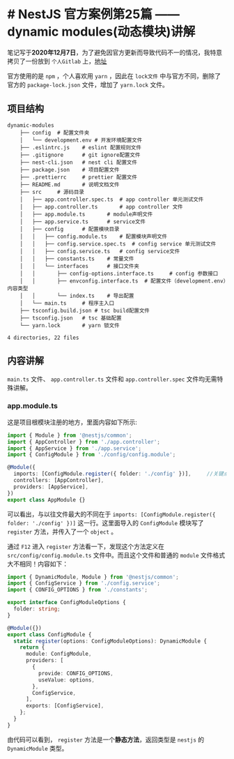 # # NestJS 官方案例第25篇 —— dynamic modules(动态模块)讲解

笔记写于**2020年12月7日**，为了避免因官方更新而导致代码不一的情况，我特意拷贝了一份放到 `个人Gitlab` 上，[地址](https://git.virtualbing.cn/nestjs-official-demo/dynamic-modules)

官方使用的是 `npm` ，个人喜欢用 `yarn` ，因此在 `lock文件` 中与官方不同，删除了官方的 `package-lock.json` 文件，增加了 `yarn.lock` 文件。

## 项目结构

``` shell
dynamic-modules
    ├── config  # 配置文件夹
    │   └── development.env # 开发环境配置文件
    ├── .eslintrc.js    # eslint 配置规则文件
    ├── .gitignore      # git ignore配置文件
    ├── nest-cli.json   # nest cli 配置文件
    ├── package.json    # 项目配置文件
    ├── .prettierrc     # prettier 配置文件
    ├── README.md       # 说明文档文件
    ├── src     # 源码目录
    │   ├── app.controller.spec.ts  # app controller 单元测试文件
    │   ├── app.controller.ts       # app controller 文件
    │   ├── app.module.ts       # module声明文件
    │   ├── app.service.ts      # service文件
    │   ├── config      # 配置模块目录
    │   │   ├── config.module.ts    # 配置模块声明文件
    │   │   ├── config.service.spec.ts  # config service 单元测试文件
    │   │   ├── config.service.ts   # config service文件
    │   │   ├── constants.ts    # 常量文件
    │   │   └── interfaces      # 接口文件夹
    │   │       ├── config-options.interface.ts     # config 参数接口
    │   │       ├── envconfig.interface.ts  # 配置文件（development.env）内容类型
    │   │       └── index.ts    # 导出配置
    │   └── main.ts     # 程序主入口
    ├── tsconfig.build.json # tsc build配置文件
    ├── tsconfig.json   # tsc 基础配置
    └── yarn.lock       # yarn 锁文件

4 directories, 22 files
```

## 内容讲解

`main.ts` 文件、 `app.controller.ts` 文件和 `app.controller.spec` 文件均无需特殊讲解。

### app.module.ts

这是项目根模块注册的地方，里面内容如下所示:

``` typescript
import { Module } from '@nestjs/common';
import { AppController } from './app.controller';
import { AppService } from './app.service';
import { ConfigModule } from './config/config.module';

@Module({
  imports: [ConfigModule.register({ folder: './config' })],     //关键点！
  controllers: [AppController],
  providers: [AppService],
})
export class AppModule {}
```

可以看出，与以往文件最大的不同在于 `imports: [ConfigModule.register({ folder: './config' })]` 这一行。这里面导入的 `ConfigModule` 模块写了 `register` 方法，并传入了一个 `object` 。

通过 `F12` 进入 `register` 方法看一下，发现这个方法定义在 `src/config/config.module.ts` 文件中。而且这个文件和普通的 `module` 文件格式大不相同！内容如下：

``` typescript
import { DynamicModule, Module } from '@nestjs/common';
import { ConfigService } from './config.service';
import { CONFIG_OPTIONS } from './constants';

export interface ConfigModuleOptions {
  folder: string;
}

@Module({})
export class ConfigModule {
  static register(options: ConfigModuleOptions): DynamicModule {
    return {
      module: ConfigModule,
      providers: [
        {
          provide: CONFIG_OPTIONS,
          useValue: options,
        },
        ConfigService,
      ],
      exports: [ConfigService],
    };
  }
}
```

由代码可以看到， `register` 方法是一个**静态方法**，返回类型是 `nestjs` 的 `DynamicModule` 类型。
